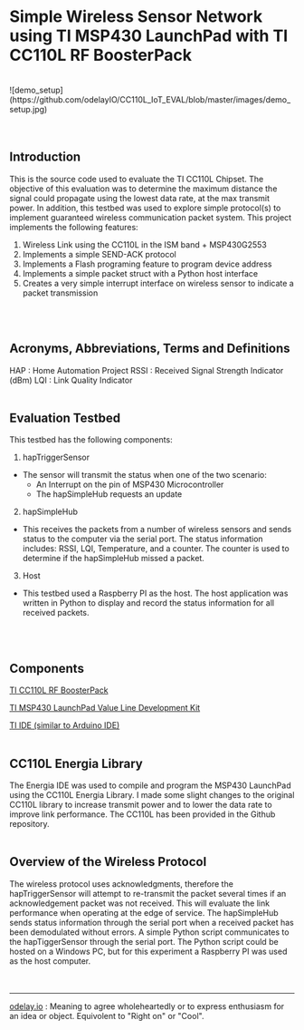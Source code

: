 # Simple Wireless Sensor Network using TI MSP430 LaunchPad with TI CC110L RF BoosterPack
<br>
![demo_setup](https://github.com/odelayIO/CC110L_IoT_EVAL/blob/master/images/demo_setup.jpg)
<br>
<br>
<br>

## Introduction
This is the source code used to evaluate the TI CC110L Chipset.  The objective of this evaluation was to determine the maximum distance the signal could propagate using the lowest data rate, at the max transmit power.  In addition, this testbed was used to explore simple protocol(s) to implement guaranteed wireless communication packet system.
This project implements the following features:
1.	Wireless Link using the CC110L in the ISM band + MSP430G2553
2.	Implements a simple SEND-ACK protocol
3.	Implements a Flash programing feature to program device address 
4.	Implements a simple packet struct with a Python host interface
5.	Creates a very simple interrupt interface on wireless sensor to indicate a packet transmission
<br>
<br>

## Acronyms, Abbreviations, Terms and Definitions
HAP : Home Automation Project
RSSI : Received Signal Strength Indicator (dBm)
LQI : Link Quality Indicator
<br>
<br>

## Evaluation Testbed
This testbed has the following components: 
1.	hapTriggerSensor
  * The sensor will transmit the status when one of the two scenario:
    * An Interrupt on the pin of MSP430 Microcontroller
    * The hapSimpleHub requests an update
2.  hapSimpleHub
  * This receives the packets from a number of wireless sensors and sends status to the computer via the serial port. The status information includes: RSSI, LQI, Temperature, and a counter.  The counter is used to determine if the hapSimpleHub missed a packet.
3.  Host
  * This testbed used a Raspberry PI as the host.  The host application was written in Python to display and record the status information for all received packets.
<br>
<br>

## Components

[TI CC110L RF BoosterPack](http://www.ti.com/tool/430boost-cc110l)

[TI MSP430 LaunchPad Value Line Development Kit](http://www.ti.com/tool/msp-exp430g2)

[TI IDE (similar to Arduino IDE)](http://energia.nu/)
<br>
<br>

## CC110L Energia Library
The Energia IDE was used to compile and program the MSP430 LaunchPad using the CC110L Energia Library.  I made some slight changes to the original CC110L library to increase transmit power and to lower the data rate to improve link performance.  The CC110L has been provided in the Github repository.
<br>
<br>

## Overview of the Wireless Protocol
The wireless protocol uses acknowledgments, therefore the hapTriggerSensor will attempt to re-transmit the packet several times if an acknowledgement packet was not received.  This will evaluate the link performance when operating at the edge of service.  The hapSimpleHub sends status information through the serial port when a received packet has been demodulated without errors.
A simple Python script communicates to the hapTiggerSensor through the serial port.  The Python script could be hosted on a Windows PC, but for this experiment a Raspberry PI was used as the host computer.
<br>
<br>
<br>
****
[odelay.io](http://odelay.io) : Meaning to agree wholeheartedly or to express enthusiasm for an idea or object. Equivolent to "Right on" or "Cool".

